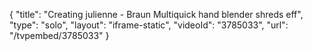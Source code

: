 {
    "title": "Creating julienne - Braun Multiquick hand blender shreds eff",
    "type": "solo",
    "layout": "iframe-static",
    "videoId": "3785033",
    "url": "\/tvpembed\/3785033"
}